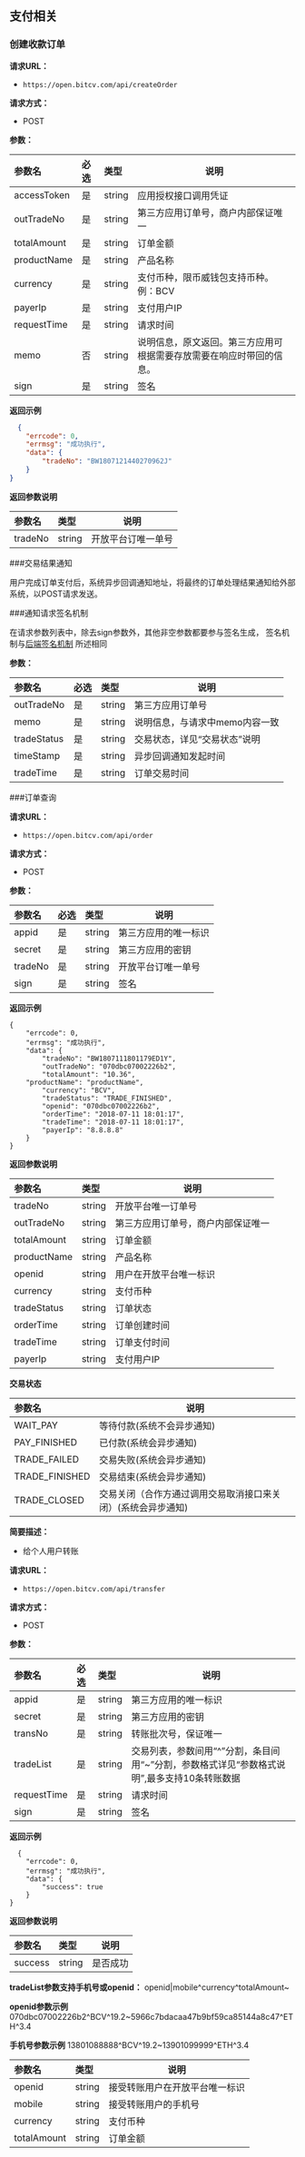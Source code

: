## 支付相关


### 创建收款订单

**请求URL：** 
- ` https://open.bitcv.com/api/createOrder `

**请求方式：**
- POST 

**参数：** 

|参数名|必选|类型|说明|
|:----    |:---|:----- |-----   |
|accessToken |是  |string |应用授权接口调用凭证   |
|outTradeNo |是  |string |第三方应用订单号，商户内部保证唯一   |
|totalAmount     |是  |string | 订单金额    |
|productName     |是 |string | 产品名称    | 
|currency     |是  |string | 支付币种，限币威钱包支持币种。例：BCV  |
|payerIp     |是  |string | 支付用户IP    |
|requestTime     |是  |string | 请求时间    |
|memo     |否  |string | 说明信息，原文返回。第三方应用可根据需要存放需要在响应时带回的信息。|
|sign     |是  |string | 签名    |

 **返回示例**

```  JSON
  {
    "errcode": 0,
    "errmsg": "成功执行",
    "data": {
        "tradeNo": "BW1807121440270962J"
    }
}
```

 **返回参数说明** 

|参数名|类型|说明|
|:-----  |:-----|-----|
|tradeNo |string   |开放平台订唯一单号  |


###交易结果通知

用户完成订单支付后，系统异步回调通知地址，将最终的订单处理结果通知给外部系统，以POST请求发送。

###通知请求签名机制

在请求参数列表中，除去sign参数外，其他非空参数都要参与签名生成， 签名机制与[后端签名机制](./doc/sign.md) 所述相同

**参数：** 

|参数名|必选|类型|说明|
|:----    |:---|:----- |-----   |
|outTradeNo |是  |string |第三方应用订单号   |
|memo |是  |string | 说明信息，与请求中memo内容一致    |
|tradeStatus |是  |string |交易状态，详见“交易状态”说明|
|timeStamp     |是  |string | 异步回调通知发起时间    |
|tradeTime     |是  |string | 订单交易时间    |


###订单查询

**请求URL：** 
- ` https://open.bitcv.com/api/order `
  
**请求方式：**
- POST 

**参数：** 

|参数名|必选|类型|说明|
|:----    |:---|:----- |-----   |
|appid |是  |string |第三方应用的唯一标识   |
|secret |是  |string | 第三方应用的密钥    |
|tradeNo |是  |string |开放平台订唯一单号|
|sign     |是  |string | 签名    |

 **返回示例**

``` 
{
    "errcode": 0,
    "errmsg": "成功执行",
    "data": {
        "tradeNo": "BW1807111801179ED1Y",
        "outTradeNo": "070dbc07002226b2",
        "totalAmount": "10.36",
	"productName": "productName",
        "currency": "BCV",
        "tradeStatus": "TRADE_FINISHED",
        "openid": "070dbc07002226b2",
        "orderTime": "2018-07-11 18:01:17",
        "tradeTime": "2018-07-11 18:01:17",
        "payerIp": "8.8.8.8"
    }
}
```

 **返回参数说明** 

|参数名|类型|说明|
|:-----  |:-----|-----                           |
|tradeNo |string   |开放平台唯一订单号  |
|outTradeNo |string   |第三方应用订单号，商户内部保证唯一  |
|totalAmount     |string | 订单金额    |
|productName     |string | 产品名称    |
|openid     |string | 用户在开放平台唯一标识    |
|currency     |string | 支付币种    |
|tradeStatus |string |订单状态   |
|orderTime |string |订单创建时间   |
|tradeTime |string |订单支付时间   |
|payerIp     |string | 支付用户IP    |

 **交易状态** 

|参数名|说明|
|:-----  |-----                           |
|WAIT_PAY  |等待付款(系统不会异步通知)  |
|PAY_FINISHED |已付款(系统会异步通知) |
|TRADE_FAILED |交易失败(系统会异步通知)  |
|TRADE_FINISHED |交易结束(系统会异步通知)  |
|TRADE_CLOSED |交易关闭（合作方通过调用交易取消接口来关闭）(系统会异步通知) |


**简要描述：** 

- 给个人用户转账

**请求URL：** 
- ` https://open.bitcv.com/api/transfer `
  
**请求方式：**
- POST 

**参数：** 

|参数名|必选|类型|说明|
|:----    |:---|:----- |-------   |
|appid |是  |string | 第三方应用的唯一标识    |
|secret |是  |string | 第三方应用的密钥    |
|transNo |是  |string | 转账批次号，保证唯一    |
|tradeList     |是  |string | 交易列表，参数间用“^”分割，条目间用“~”分割，参数格式详见“参数格式说明”,最多支持10条转账数据   |
|requestTime     |是  |string | 请求时间    |
|sign     |是  |string | 签名    |

 **返回示例**

``` 
  {
    "errcode": 0,
    "errmsg": "成功执行",
    "data": {
        "success": true
    }
}
```

 **返回参数说明** 

|参数名|类型|说明|
|:-----  |:-----|-----                           |
|success |string   |是否成功  |

**tradeList参数支持手机号或openid：** openid|mobile^currency^totalAmount~

 **openid参数示例**
 070dbc07002226b2^BCV^19.2~5966c7bdacaa47b9bf59ca85144a8c47^ETH^3.4

 **手机号参数示例**
 13801088888^BCV^19.2~13901099999^ETH^3.4


|参数名|类型|说明|
|:-----  |:-----|-----                           |
|openid |string   |接受转账用户在开放平台唯一标识  |
|mobile |string   |接受转账用户的手机号  |
|currency |string   |支付币种  |
|totalAmount |string   |订单金额  |
